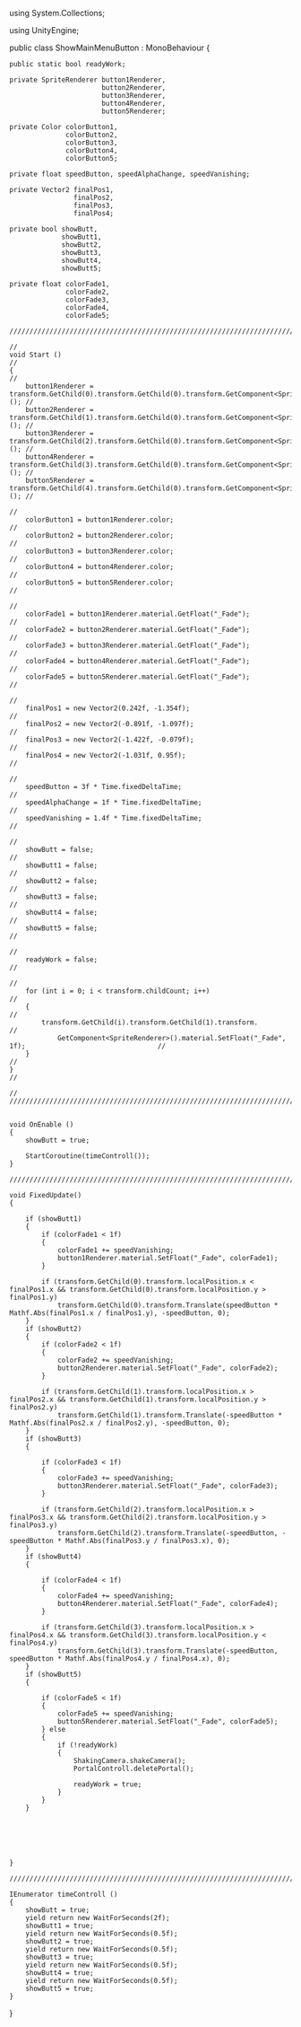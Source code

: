 using System.Collections;

using UnityEngine;

public class ShowMainMenuButton : MonoBehaviour
{

    public static bool readyWork;

    private SpriteRenderer button1Renderer,
                           button2Renderer,
                           button3Renderer,
                           button4Renderer,
                           button5Renderer;

    private Color colorButton1,
                  colorButton2,
                  colorButton3,
                  colorButton4,
                  colorButton5;

    private float speedButton, speedAlphaChange, speedVanishing;

    private Vector2 finalPos1,
                    finalPos2,
                    finalPos3,
                    finalPos4;

    private bool showButt,
                 showButt1,
                 showButt2,
                 showButt3,
                 showButt4,
                 showButt5;

    private float colorFade1,
                  colorFade2,
                  colorFade3,
                  colorFade4,
                  colorFade5;

    ////////////////////////////////////////////////////////////////////////////////////////////////////////////
                                                                                                               //
    void Start ()                                                                                              // 
    {                                                                                                          // 
        button1Renderer = transform.GetChild(0).transform.GetChild(0).transform.GetComponent<SpriteRenderer>(); //
        button2Renderer = transform.GetChild(1).transform.GetChild(0).transform.GetComponent<SpriteRenderer>(); //
        button3Renderer = transform.GetChild(2).transform.GetChild(0).transform.GetComponent<SpriteRenderer>(); //
        button4Renderer = transform.GetChild(3).transform.GetChild(0).transform.GetComponent<SpriteRenderer>(); //
        button5Renderer = transform.GetChild(4).transform.GetChild(0).transform.GetComponent<SpriteRenderer>(); //
                                                                                                               // 
        colorButton1 = button1Renderer.color;                                                                  // 
        colorButton2 = button2Renderer.color;                                                                  //     
        colorButton3 = button3Renderer.color;                                                                  // 
        colorButton4 = button4Renderer.color;                                                                  //
        colorButton5 = button5Renderer.color;                                                                  // 
                                                                                                               //
        colorFade1 = button1Renderer.material.GetFloat("_Fade");                                               //
        colorFade2 = button2Renderer.material.GetFloat("_Fade");                                               //
        colorFade3 = button3Renderer.material.GetFloat("_Fade");                                               //         
        colorFade4 = button4Renderer.material.GetFloat("_Fade");                                               //
        colorFade5 = button5Renderer.material.GetFloat("_Fade");                                               // 
                                                                                                               // 
        finalPos1 = new Vector2(0.242f, -1.354f);                                                              //     
        finalPos2 = new Vector2(-0.891f, -1.097f);                                                             // 
        finalPos3 = new Vector2(-1.422f, -0.079f);                                                             // 
        finalPos4 = new Vector2(-1.031f, 0.95f);                                                               //     
                                                                                                               // 
        speedButton = 3f * Time.fixedDeltaTime;                                                                // 
        speedAlphaChange = 1f * Time.fixedDeltaTime;                                                           //
        speedVanishing = 1.4f * Time.fixedDeltaTime;                                                           //     
                                                                                                               // 
        showButt = false;                                                                                      //     
        showButt1 = false;                                                                                     //
        showButt2 = false;                                                                                     //
        showButt3 = false;                                                                                     //     
        showButt4 = false;                                                                                     //
        showButt5 = false;                                                                                     //
                                                                                                               //
        readyWork = false;                                                                                     //
                                                                                                               //
        for (int i = 0; i < transform.childCount; i++)                                                         //
        {                                                                                                      //
            transform.GetChild(i).transform.GetChild(1).transform.                                             //     
                GetComponent<SpriteRenderer>().material.SetFloat("_Fade", 1f);                                 //
        }                                                                                                      // 
    }                                                                                                          //     
                                                                                                               // 
    ////////////////////////////////////////////////////////////////////////////////////////////////////////////
    
                                                                                                               
    void OnEnable ()                                                                                           
    {                                                                                                          
        showButt = true;                                                                                       
                                                                                                               
        StartCoroutine(timeControll());                                                                        
    }                                                                                                          

    ////////////////////////////////////////////////////////////////////////////////////////////////////////////

    void FixedUpdate()
    {

        if (showButt1)
        {
            if (colorFade1 < 1f)
            {
                colorFade1 += speedVanishing;
                button1Renderer.material.SetFloat("_Fade", colorFade1);
            }

            if (transform.GetChild(0).transform.localPosition.x < finalPos1.x && transform.GetChild(0).transform.localPosition.y > finalPos1.y)
                transform.GetChild(0).transform.Translate(speedButton * Mathf.Abs(finalPos1.x / finalPos1.y), -speedButton, 0);
        }
        if (showButt2)
        {
            if (colorFade2 < 1f)
            {
                colorFade2 += speedVanishing;
                button2Renderer.material.SetFloat("_Fade", colorFade2);
            }

            if (transform.GetChild(1).transform.localPosition.x > finalPos2.x && transform.GetChild(1).transform.localPosition.y > finalPos2.y)
                transform.GetChild(1).transform.Translate(-speedButton * Mathf.Abs(finalPos2.x / finalPos2.y), -speedButton, 0);
        }
        if (showButt3)
        {

            if (colorFade3 < 1f)
            {
                colorFade3 += speedVanishing;
                button3Renderer.material.SetFloat("_Fade", colorFade3);
            }

            if (transform.GetChild(2).transform.localPosition.x > finalPos3.x && transform.GetChild(2).transform.localPosition.y > finalPos3.y)
                transform.GetChild(2).transform.Translate(-speedButton, -speedButton * Mathf.Abs(finalPos3.y / finalPos3.x), 0);
        }
        if (showButt4)
        {

            if (colorFade4 < 1f)
            {
                colorFade4 += speedVanishing;
                button4Renderer.material.SetFloat("_Fade", colorFade4);
            }

            if (transform.GetChild(3).transform.localPosition.x > finalPos4.x && transform.GetChild(3).transform.localPosition.y < finalPos4.y)
                transform.GetChild(3).transform.Translate(-speedButton, speedButton * Mathf.Abs(finalPos4.y / finalPos4.x), 0);
        }
        if (showButt5)
        {

            if (colorFade5 < 1f)
            {
                colorFade5 += speedVanishing;
                button5Renderer.material.SetFloat("_Fade", colorFade5);
            } else
            {
                if (!readyWork)
                {
                    ShakingCamera.shakeCamera();
                    PortalControll.deletePortal();

                    readyWork = true;
                }
            }
        }






    }
    
    ////////////////////////////////////////////////////////////////////////////////////////////////////////////

    IEnumerator timeControll ()
    {
        showButt = true;
        yield return new WaitForSeconds(2f);
        showButt1 = true;
        yield return new WaitForSeconds(0.5f);
        showButt2 = true;
        yield return new WaitForSeconds(0.5f);
        showButt3 = true;
        yield return new WaitForSeconds(0.5f);
        showButt4 = true;
        yield return new WaitForSeconds(0.5f);
        showButt5 = true;
    }

}
